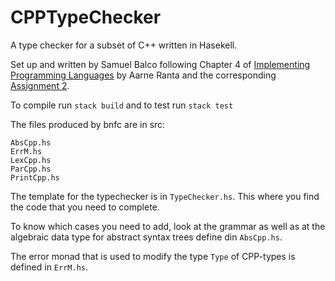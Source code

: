 # CPPTypeChecker

A type checker for a subset of C++ written in Hasekell.

Set up and written by Samuel Balco following Chapter 4 of [Implementing Programming Languages]() by Aarne Ranta and the corresponding [Assignment 2](http://www.grammaticalframework.org/ipl-book/assignments/assignment1/assignment1.html).

To compile run `stack build` and to test run `stack test`

The files produced by bnfc are in src:

	AbsCpp.hs
	ErrM.hs
	LexCpp.hs
	ParCpp.hs
	PrintCpp.hs

The template for the typechecker is in `TypeChecker.hs`. This where you find the code that you need to complete.

To know which cases you need to add, look at the grammar as well as at the algebraic data type for abstract syntax trees define din `AbsCpp.hs`.

The error monad that is used to modify the type `Type` of CPP-types is defined in `ErrM.hs`.



